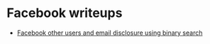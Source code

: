 # Facebook writeups

- [ Facebook other users and email disclosure using binary search ](https://medium.com/pentesternepal/facebook-email-phone-disclosure-using-binary-search-d50430758c54)
